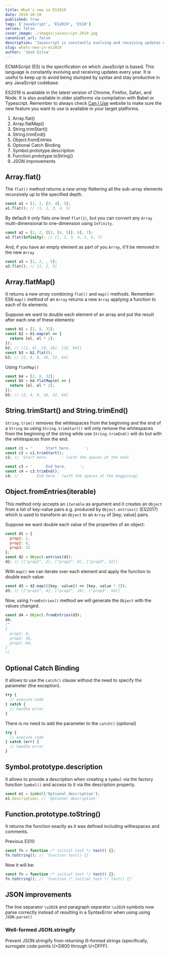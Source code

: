 ```yaml
---
title: What's new in ES2019
date: 2019-10-28
published: true
tags: ['JavaScript', 'ES2019', 'ES10']
series: false
cover_image: ./images/javascript-2019.jpg
canonical_url: false
description: "Javascript is constantly evolving and receiving updates every year. It is useful to learn as soon as possible to avoid being stumped by syntax and stay productive in any JavaScript codebase."  
slug: whats-new-in-es2019
author: 'José Silva'
---
```


ECMAScript (ES) is the specification on which JavaScript is based. This language is constantly evolving and receiving updates every year. It is useful to keep up to avoid being stumped by syntax and stay productive in any JavaScript codebase.

ES2019 is available in the latest version of Chrome, Firefox, Safari, and Node. It is also available in older platforms via compilation with Babel or Typescript. Remember to always check [Can I Use](https://caniuse.com) website to make sure the new feature you want to use is available in your target platforms.

1. Array.flat()
2. Array.flatMap()
3. String.trimStart()
4. String.trimEnd()
5. Object.fromEntries
6. Optional Catch Binding
7. Symbol.prototype.description
8. Function.prototype.toString()
9. JSON improvements

## Array.flat()
The `flat()` method returns a *new array* flattering all the sub-array elements recursively up to the specified depth.

```js
const a1 = [1, 2, [3, 4], 5];
a1.flat(); // [1, 2, 3, 4, 5]
```

By default it only flats one level `flat(1)`, but you can convert any `Array` multi-dimensional to one-dimension using `Infinity`.

```js
const a2 = [1, 2, [[3, [4, 5]], 6], 7];
a2.flat(Infinity); // [1, 2, 3, 4, 5, 6, 7]
```

And, if you have an empty element as part of you `Array`, it'll be removed in the new `Array`

```js
const a3 = [1, 2, , 5];
a3.flat(); // [1, 2, 5]
```

## Array.flatMap()
It returns a *new array* combining `flat()` and `map()` methods. Remember: ES6 `map()` method of an `Array` returns a new `Array` applying a function to each of its elements. 

Suppose we want to double each element of an array and put the result after each one of these elements:

```js
const b1 = [2, 8, 32];
const b2 = b1.map(el => {
  return [el, el * 2];
});
b2; // [[2, 4], [8, 16], [32, 64]]
const b3 = b2.flat();
b3; // [2, 4, 8, 16, 32, 64]
```

Using `flatMap()`

```js
const b4 = [2, 8, 32];
const b5 = b4.flatMap(el => {
  return [el, el * 2];
});
b5; // [2, 4, 8, 16, 32, 64]
```

## String.trimStart() and String.trimEnd()

`String.trim()` removes the whitespaces from the beginning and the end of a `String` so using `String.trimStart()` will only remove the whitespaces from the beginning of the string while use `String.trimEnd()` will do but with the whitespaces from the end.

```js
const c1 = '      Start here.      ';
const c2 = c1.trimStart();
c2; // 'Start here.      ' (with the spaces at the end)
```

```js
const c3 = '      End here.      ';
const c4 = c3.trimEnd();
c4; // '      End here.' (with the spaces at the beggining)
```

## Object.fromEntries(iterable)

This method only accepts an `iterable` as argument and it creates an `Object` from a list of key-value pairs e.g. produced by `Object.entries()` (ES2017) which is used to transform an `Object` to an `Array` of [key, value] pairs.

Suppose we want double each value of the properties of an object:

```js
const d1 = {
  prop1: 2,
  prop2: 8,
  prop3: 32
};
const d2 = Object.entries(d1);
d2; // [["prop1", 2], ["prop2", 8], ["prop3", 32]]
```

With `map()` we can iterate over each element and apply the function to double each value:

```js
const d3 = d2.map(([key, value]) => [key, value * 2]);
d3; // [["prop1", 4], ["prop2", 16], ["prop3", 64]]
```

Now, using `fromEntries()` method we will generate the `Object` with the values changed.

```js
const d4 = Object.fromEntries(d3);
d4;
/*
{
  prop1: 4,
  prop2: 16,
  prop3: 64,
}
*/
```

## Optional Catch Binding

It allows to use the `catch()` clause without the need to specify the parameter (the exception).

```js
try {
  // execute code 
} catch {
  // handle error
}
```

There is no need to add the parameter to the `catch()` (optional)

```js
try {
  // execute code
} catch (err) {
  // handle error
}
```

## Symbol.prototype.description

It allows to provide a description when creating a `Symbol` via the factory function `Symbol()` and access to it via the description property.

```js
const e1 = Symbol('Optional description');
e1.description; // 'Optional description'
```

## Function.prototype.toString()

It returns the function exactly as it was defined including withespaces and comments.

Previous ES10

```js
const fn = function /* initial test */ test() {};
fn.toString(); // 'function test() {}'
```

Now it will be:

```js
const fn = function /* initial test */ test() {};
fn.toString(); // 'function /* initial test */ test() {}'
```

## JSON improvements

The line separator `\u2028` and paragraph separator `\u2029` symbols now parse correctly instead of resulting in a SyntaxError when using using `JSON.parse()`

### Well-formed JSON.stringify 

Prevent JSON.stringify from returning ill-formed strings (specifically, surrogate code points U+D800 through U+DFFF).
